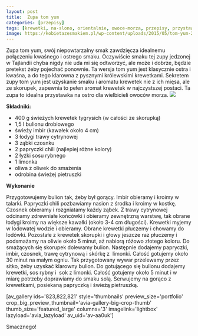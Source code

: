 ```yaml
---
layout: post
title:  Zupa tom yum
categories: [przepisy]
tags: [krewetki, na-slono, orientalnie, owoce-morza, przepisy, przystawka, przystawki, ryby-i-owoce-morza, tajskie, zupa, zupy]
image: https://kobietazesmakiem.pl/wp-content/uploads/2015/05/tom-yum-2.jpg
---
```

Zupa tom yum, swój niepowtarzalny smak zawdzięcza idealnemu połączeniu kwaśnego i ostrego smaku. Oczywiście smaku tej zupy jedzonej w Tajlandii chyba nigdy nie uda mi się odtworzyć, ale może i dobrze, będzie pretekst żeby pojechać ponownie. Ta wersja tom yum jest klasycznie ostra i kwaśna, a do tego klarowna z pysznymi królewskimi krewetkami. Sekretem zupy tom yum jest uzyskanie smaku i aromatu krewetek nie z ich mięsa, ale ze skorupek, zapewnia to pełen aromat krewetek w najczystszej postaci. Ta zupa to idealna przystawka na ostro dla wielbicieli owoców morza.
![](https://kobietazesmakiem.pl/wp-content/uploads/2015/05/tom-yum-300x222.jpg)



**Składniki:**
* 400 g świeżych krewetek tygrysich (w całości ze skorupką)
* 1,5 l bulionu drobiowego
* świeży imbir (kawałek około 4 cm)
* 3 łodygi trawy cytrynowej
* 3 ząbki czosnku
* 2 papryczki chili (najlepiej różne kolory)
* 2 łyżki sosu rybnego
* 1 limonka
* oliwa z oliwek do smażenia
* odrobina świeżej pietruszki


**Wykonanie**

Przygotowujemy bulion tak, żeby był gorący. Imbir obieramy i kroimy w talarki. Papryczki chili pozbawiamy nasion z środka i kroimy w kostkę. Czosnek obieramy i rozgniatamy każdy ząbek. Z trawy cytrynowej odcinamy zdrewniałe końcówki i obieramy zewnętrzną warstwę, tak obrane łodygi kroimy na większe kawałki (około 3-4 cm długości). Krewetki myjemy w lodowatej wodzie i obieramy. Obrane krewetki płuczemy i chowamy do lodówki. Pozostałe z krewetek skorupki i głowy jeszcze raz płuczemy i podsmażamy na oliwie około 5 minut, aż nabiorą różowo złotego koloru. Do smażących się skorupek dolewamy bulion. Następnie dodajemy papryczki, imbir, czosnek, trawę cytrynową i skórkę z  limonki. Całość gotujemy około 30 minut na małym ogniu. Tak przygotowany wywar przelewamy przez sitko, żeby uzyskać klarowny bulion. Do gotującego się bulionu dodajemy krewetki, sos rybny i  sok z limonki. Całość gotujemy około 5 minut i w miarę potrzeby doprawiamy do smaku solą. Serwujemy na gorąco z krewetkami, posiekaną papryczką i świeżą pietruszką.

[av\_gallery ids='823,822,821' style='thumbnails' preview\_size='portfolio' crop\_big\_preview\_thumbnail='avia-gallery-big-crop-thumb' thumb\_size='featured\_large' columns='3' imagelink='lightbox' lazyload='avia\_lazyload' av\_uid='av-aa0uk']

Smacznego!

 
    